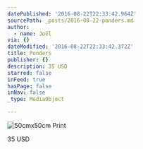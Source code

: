 ```yaml
---
datePublished: '2016-08-22T22:33:42.964Z'
sourcePath: _posts/2016-08-22-ponders.md
author:
  - name: Joël
via: {}
dateModified: '2016-08-22T22:33:42.372Z'
title: Ponders
publisher: {}
description: 35 USD
starred: false
inFeed: true
hasPage: false
inNav: false
_type: MediaObject

---
```

![50cmx50cm Print ](https://imgflo.herokuapp.com/graph/vahj1ThiexotieMo/4cf077f4a04b3657e3aea5d5dc7736eb/croprotate.jpg?cropheight=2448&cropwidth=2448&degrees=-90&input=https%3A%2F%2Fthe-grid-user-content.s3-us-west-2.amazonaws.com%2F83806d89-57e4-4236-bb10-77b6a18631b9.jpg&x=0&y=0)

35 USD